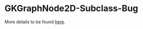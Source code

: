 # GKGraphNode2D-Subclass-Bug

More details to be found [here](http://stackoverflow.com/questions/31975084/subclassing-gkgraphnode-gkgraphnode2d-in-gameplaykit).
